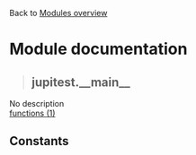 Back to [Modules overview](https://github.com/pyrustic/jupitest/blob/master/docs/modules/README.md)
  
# Module documentation
>## jupitest.\_\_main\_\_
No description
<br>
[functions (1)](https://github.com/pyrustic/jupitest/blob/master/docs/modules/content/jupitest.__main__/functions.md)


## Constants
```python

```


